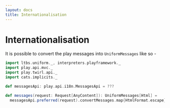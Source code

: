 ```yaml
---
layout: docs
title: Internationalisation
---
```


# Internationalisation

It is possible to convert the play messages into `UniformMessages`
like so - 

```scala
import ltbs.uniform._, interpreters.playframework._
import play.api.mvc._
import play.twirl.api._
import cats.implicits._

def messagesApi: play.api.i18n.MessagesApi = ???
```

```scala
def messages(request: Request[AnyContent]): UniformMessages[Html] =
  messagesApi.preferred(request).convertMessages.map{HtmlFormat.escape}
```
